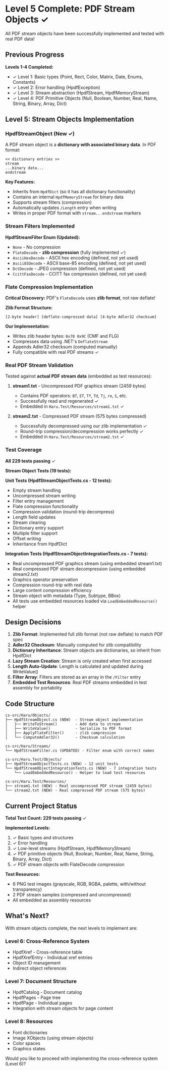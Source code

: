 # Level 5 Complete: PDF Stream Objects ✓

All PDF stream objects have been successfully implemented and tested with real PDF data!

## Previous Progress

**Levels 1-4 Completed:**
- ✓ Level 1: Basic types (Point, Rect, Color, Matrix, Date, Enums, Constants)
- ✓ Level 2: Error handling (HpdfException)
- ✓ Level 3: Stream abstraction (HpdfStream, HpdfMemoryStream)
- ✓ Level 4: PDF Primitive Objects (Null, Boolean, Number, Real, Name, String, Binary, Array, Dict)

## Level 5: Stream Objects Implementation

### HpdfStreamObject (New ✓)
A PDF stream object is a **dictionary with associated binary data**. In PDF format:
```
<< dictionary entries >>
stream
...binary data...
endstream
```

**Key Features:**
- Inherits from `HpdfDict` (so it has all dictionary functionality)
- Contains an internal `HpdfMemoryStream` for binary data
- Supports stream filters (compression)
- Automatically updates `/Length` entry when writing
- Writes in proper PDF format with `stream...endstream` markers

### Stream Filters Implemented

**HpdfStreamFilter Enum (Updated):**
- `None` - No compression
- `FlateDecode` - **zlib compression** (fully implemented ✓)
- `AsciiHexDecode` - ASCII hex encoding (defined, not yet used)
- `Ascii85Decode` - ASCII base-85 encoding (defined, not yet used)
- `DctDecode` - JPEG compression (defined, not yet used)
- `CcittFaxDecode` - CCITT fax compression (defined, not yet used)

### Flate Compression Implementation

**Critical Discovery:** PDF's `FlateDecode` uses **zlib format**, not raw deflate!

**Zlib Format Structure:**
```
[2-byte header] [deflate-compressed data] [4-byte Adler32 checksum]
```

**Our Implementation:**
- Writes zlib header bytes: `0x78 0x9C` (CMF and FLG)
- Compresses data using .NET's `DeflateStream`
- Appends Adler32 checksum (computed manually)
- Fully compatible with real PDF streams ✓

### Real PDF Stream Validation

Tested against **actual PDF stream data** (embedded as test resources):

1. **stream1.txt** - Uncompressed PDF graphics stream (2459 bytes)
   - Contains PDF operators: `BT`, `ET`, `Tf`, `Td`, `Tj`, `re`, `S`, etc.
   - Successfully read and regenerated ✓
   - Embedded in `Haru.Test/Resources/stream1.txt` ✓

2. **stream2.txt** - Compressed PDF stream (575 bytes compressed)
   - Successfully decompressed using our zlib implementation ✓
   - Round-trip compression/decompression works perfectly ✓
   - Embedded in `Haru.Test/Resources/stream2.txt` ✓

### Test Coverage

**All 229 tests passing** ✓

**Stream Object Tests (19 tests):**

**Unit Tests (HpdfStreamObjectTests.cs - 12 tests):**
- Empty stream handling
- Uncompressed stream writing
- Filter entry management
- Flate compression functionality
- Compression validation (round-trip decompress)
- Length field updates
- Stream clearing
- Dictionary entry support
- Multiple filter support
- Offset writing
- Inheritance from HpdfDict

**Integration Tests (HpdfStreamObjectIntegrationTests.cs - 7 tests):**
- Real uncompressed PDF graphics stream (using embedded stream1.txt)
- Real compressed PDF stream decompression (using embedded stream2.txt)
- Graphics operator preservation
- Compression round-trip with real data
- Large content compression efficiency
- Stream object with metadata (Type, Subtype, BBox)
- All tests use embedded resources loaded via `LoadEmbeddedResource()` helper

## Design Decisions

1. **Zlib Format**: Implemented full zlib format (not raw deflate) to match PDF spec
2. **Adler32 Checksum**: Manually computed for zlib compatibility
3. **Dictionary Inheritance**: Stream objects are dictionaries, so inherit from HpdfDict
4. **Lazy Stream Creation**: Stream is only created when first accessed
5. **Length Auto-Update**: Length is calculated and updated during WriteValue()
6. **Filter Array**: Filters are stored as an array in the `/Filter` entry
7. **Embedded Test Resources**: Real PDF streams embedded in test assembly for portability

## Code Structure

```
cs-src/Haru/Objects/
├── HpdfStreamObject.cs (NEW)  - Stream object implementation
│   ├── WriteToStream()        - Add data to stream
│   ├── WriteValue()           - Serialize to PDF format
│   ├── ApplyFlateFilter()     - zlib compression
│   └── ComputeAdler32()       - Checksum calculation

cs-src/Haru/Streams/
└── HpdfStreamFilter.cs (UPDATED) - Filter enum with correct names

cs-src/Haru.Test/Objects/
├── HpdfStreamObjectTests.cs (NEW) - 12 unit tests
└── HpdfStreamObjectIntegrationTests.cs (NEW) - 7 integration tests
    └── LoadEmbeddedResource() - Helper to load test resources

cs-src/Haru.Test/Resources/
├── stream1.txt (NEW) - Real uncompressed PDF stream (2459 bytes)
└── stream2.txt (NEW) - Real compressed PDF stream (575 bytes)
```

## Current Project Status

**Total Test Count: 229 tests passing** ✓

**Implemented Levels:**
1. ✓ Basic types and structures
2. ✓ Error handling
3. ✓ Low-level streams (HpdfStream, HpdfMemoryStream)
4. ✓ PDF primitive objects (Null, Boolean, Number, Real, Name, String, Binary, Array, Dict)
5. ✓ PDF stream objects with FlateDecode compression

**Test Resources:**
- 6 PNG test images (grayscale, RGB, RGBA, palette, with/without transparency)
- 2 PDF stream samples (compressed and uncompressed)
- All embedded as assembly resources

## What's Next?

With stream objects complete, the next levels to implement are:

### Level 6: Cross-Reference System
- HpdfXref - Cross-reference table
- HpdfXrefEntry - Individual xref entries
- Object ID management
- Indirect object references

### Level 7: Document Structure
- HpdfCatalog - Document catalog
- HpdfPages - Page tree
- HpdfPage - Individual pages
- Integration with stream objects for page content

### Level 8: Resources
- Font dictionaries
- Image XObjects (using stream objects)
- Color spaces
- Graphics states

Would you like to proceed with implementing the cross-reference system (Level 6)?
